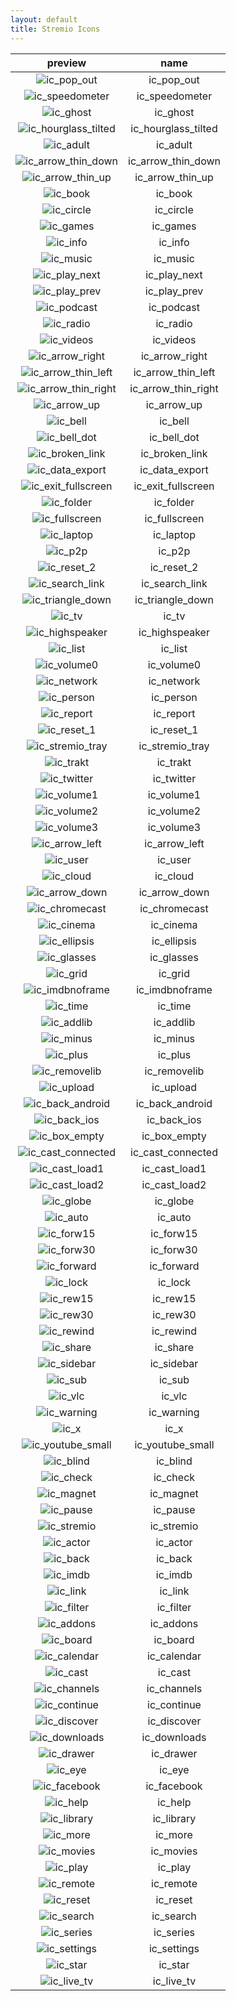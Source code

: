 ```yaml
---
layout: default
title: Stremio Icons
---
```


|preview|name|
|:---:|:---:|
|![ic_pop_out](ic_pop_out.png)|ic_pop_out|
|![ic_speedometer](ic_speedometer.png)|ic_speedometer|
|![ic_ghost](ic_ghost.png)|ic_ghost|
|![ic_hourglass_tilted](ic_hourglass_tilted.png)|ic_hourglass_tilted|
|![ic_adult](ic_adult.png)|ic_adult|
|![ic_arrow_thin_down](ic_arrow_thin_down.png)|ic_arrow_thin_down|
|![ic_arrow_thin_up](ic_arrow_thin_up.png)|ic_arrow_thin_up|
|![ic_book](ic_book.png)|ic_book|
|![ic_circle](ic_circle.png)|ic_circle|
|![ic_games](ic_games.png)|ic_games|
|![ic_info](ic_info.png)|ic_info|
|![ic_music](ic_music.png)|ic_music|
|![ic_play_next](ic_play_next.png)|ic_play_next|
|![ic_play_prev](ic_play_prev.png)|ic_play_prev|
|![ic_podcast](ic_podcast.png)|ic_podcast|
|![ic_radio](ic_radio.png)|ic_radio|
|![ic_videos](ic_videos.png)|ic_videos|
|![ic_arrow_right](ic_arrow_right.png)|ic_arrow_right|
|![ic_arrow_thin_left](ic_arrow_thin_left.png)|ic_arrow_thin_left|
|![ic_arrow_thin_right](ic_arrow_thin_right.png)|ic_arrow_thin_right|
|![ic_arrow_up](ic_arrow_up.png)|ic_arrow_up|
|![ic_bell](ic_bell.png)|ic_bell|
|![ic_bell_dot](ic_bell_dot.png)|ic_bell_dot|
|![ic_broken_link](ic_broken_link.png)|ic_broken_link|
|![ic_data_export](ic_data_export.png)|ic_data_export|
|![ic_exit_fullscreen](ic_exit_fullscreen.png)|ic_exit_fullscreen|
|![ic_folder](ic_folder.png)|ic_folder|
|![ic_fullscreen](ic_fullscreen.png)|ic_fullscreen|
|![ic_laptop](ic_laptop.png)|ic_laptop|
|![ic_p2p](ic_p2p.png)|ic_p2p|
|![ic_reset_2](ic_reset_2.png)|ic_reset_2|
|![ic_search_link](ic_search_link.png)|ic_search_link|
|![ic_triangle_down](ic_triangle_down.png)|ic_triangle_down|
|![ic_tv](ic_tv.png)|ic_tv|
|![ic_highspeaker](ic_highspeaker.png)|ic_highspeaker|
|![ic_list](ic_list.png)|ic_list|
|![ic_volume0](ic_volume0.png)|ic_volume0|
|![ic_network](ic_network.png)|ic_network|
|![ic_person](ic_person.png)|ic_person|
|![ic_report](ic_report.png)|ic_report|
|![ic_reset_1](ic_reset_1.png)|ic_reset_1|
|![ic_stremio_tray](ic_stremio_tray.png)|ic_stremio_tray|
|![ic_trakt](ic_trakt.png)|ic_trakt|
|![ic_twitter](ic_twitter.png)|ic_twitter|
|![ic_volume1](ic_volume1.png)|ic_volume1|
|![ic_volume2](ic_volume2.png)|ic_volume2|
|![ic_volume3](ic_volume3.png)|ic_volume3|
|![ic_arrow_left](ic_arrow_left.png)|ic_arrow_left|
|![ic_user](ic_user.png)|ic_user|
|![ic_cloud](ic_cloud.png)|ic_cloud|
|![ic_arrow_down](ic_arrow_down.png)|ic_arrow_down|
|![ic_chromecast](ic_chromecast.png)|ic_chromecast|
|![ic_cinema](ic_cinema.png)|ic_cinema|
|![ic_ellipsis](ic_ellipsis.png)|ic_ellipsis|
|![ic_glasses](ic_glasses.png)|ic_glasses|
|![ic_grid](ic_grid.png)|ic_grid|
|![ic_imdbnoframe](ic_imdbnoframe.png)|ic_imdbnoframe|
|![ic_time](ic_time.png)|ic_time|
|![ic_addlib](ic_addlib.png)|ic_addlib|
|![ic_minus](ic_minus.png)|ic_minus|
|![ic_plus](ic_plus.png)|ic_plus|
|![ic_removelib](ic_removelib.png)|ic_removelib|
|![ic_upload](ic_upload.png)|ic_upload|
|![ic_back_android](ic_back_android.png)|ic_back_android|
|![ic_back_ios](ic_back_ios.png)|ic_back_ios|
|![ic_box_empty](ic_box_empty.png)|ic_box_empty|
|![ic_cast_connected](ic_cast_connected.png)|ic_cast_connected|
|![ic_cast_load1](ic_cast_load1.png)|ic_cast_load1|
|![ic_cast_load2](ic_cast_load2.png)|ic_cast_load2|
|![ic_globe](ic_globe.png)|ic_globe|
|![ic_auto](ic_auto.png)|ic_auto|
|![ic_forw15](ic_forw15.png)|ic_forw15|
|![ic_forw30](ic_forw30.png)|ic_forw30|
|![ic_forward](ic_forward.png)|ic_forward|
|![ic_lock](ic_lock.png)|ic_lock|
|![ic_rew15](ic_rew15.png)|ic_rew15|
|![ic_rew30](ic_rew30.png)|ic_rew30|
|![ic_rewind](ic_rewind.png)|ic_rewind|
|![ic_share](ic_share.png)|ic_share|
|![ic_sidebar](ic_sidebar.png)|ic_sidebar|
|![ic_sub](ic_sub.png)|ic_sub|
|![ic_vlc](ic_vlc.png)|ic_vlc|
|![ic_warning](ic_warning.png)|ic_warning|
|![ic_x](ic_x.png)|ic_x|
|![ic_youtube_small](ic_youtube_small.png)|ic_youtube_small|
|![ic_blind](ic_blind.png)|ic_blind|
|![ic_check](ic_check.png)|ic_check|
|![ic_magnet](ic_magnet.png)|ic_magnet|
|![ic_pause](ic_pause.png)|ic_pause|
|![ic_stremio](ic_stremio.png)|ic_stremio|
|![ic_actor](ic_actor.png)|ic_actor|
|![ic_back](ic_back.png)|ic_back|
|![ic_imdb](ic_imdb.png)|ic_imdb|
|![ic_link](ic_link.png)|ic_link|
|![ic_filter](ic_filter.png)|ic_filter|
|![ic_addons](ic_addons.png)|ic_addons|
|![ic_board](ic_board.png)|ic_board|
|![ic_calendar](ic_calendar.png)|ic_calendar|
|![ic_cast](ic_cast.png)|ic_cast|
|![ic_channels](ic_channels.png)|ic_channels|
|![ic_continue](ic_continue.png)|ic_continue|
|![ic_discover](ic_discover.png)|ic_discover|
|![ic_downloads](ic_downloads.png)|ic_downloads|
|![ic_drawer](ic_drawer.png)|ic_drawer|
|![ic_eye](ic_eye.png)|ic_eye|
|![ic_facebook](ic_facebook.png)|ic_facebook|
|![ic_help](ic_help.png)|ic_help|
|![ic_library](ic_library.png)|ic_library|
|![ic_more](ic_more.png)|ic_more|
|![ic_movies](ic_movies.png)|ic_movies|
|![ic_play](ic_play.png)|ic_play|
|![ic_remote](ic_remote.png)|ic_remote|
|![ic_reset](ic_reset.png)|ic_reset|
|![ic_search](ic_search.png)|ic_search|
|![ic_series](ic_series.png)|ic_series|
|![ic_settings](ic_settings.png)|ic_settings|
|![ic_star](ic_star.png)|ic_star|
|![ic_live_tv](ic_live_tv.png)|ic_live_tv|